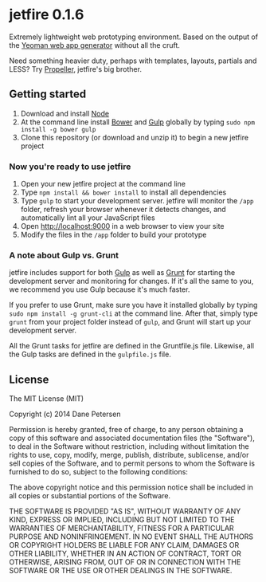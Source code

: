 # jetfire 0.1.6

Extremely lightweight web prototyping environment. Based on the output of the [Yeoman web app generator](https://github.com/yeoman/generator-webapp) without all the cruft.

Need something heavier duty, perhaps with templates, layouts, partials and LESS? Try [Propeller](https://github.com/thegreatsunra/propeller), jetfire's big brother.

## Getting started

1. Download and install [Node](http://nodejs.org)
1. At the command line install [Bower](http://bower.io) and [Gulp](http://gulpjs.com) globally by typing `sudo npm install -g bower gulp`
1. Clone this repository (or download and unzip it) to begin a new jetfire project

### Now you're ready to use jetfire

1. Open your new jetfire project at the command line
1. Type `npm install && bower install` to install all dependencies
1. Type `gulp` to start your development server. jetfire will monitor the `/app` folder, refresh your browser whenever it detects changes, and automatically lint all your JavaScript files
1. Open [http://localhost:9000](http://localhost:9000) in a web browser to view your site
1. Modify the files in the `/app` folder to build your prototype

### A note about Gulp vs. Grunt

jetfire includes support for both [Gulp](http://gulpjs.com) as well as [Grunt](http://gruntjs.com) for starting the development server and monitoring for changes. If it's all the same to you, we recommend you use Gulp because it's much faster.

If you prefer to use Grunt, make sure you have it installed globally by typing `sudo npm install -g grunt-cli` at the command line. After that, simply type `grunt` from your project folder instead of `gulp`, and Grunt will start up your development server.

All the Grunt tasks for jetfire are defined in the Gruntfile.js file. Likewise, all the Gulp tasks are defined in the `gulpfile.js` file.

## License

The MIT License (MIT)

Copyright (c) 2014 Dane Petersen

Permission is hereby granted, free of charge, to any person obtaining a copy
of this software and associated documentation files (the "Software"), to deal
in the Software without restriction, including without limitation the rights
to use, copy, modify, merge, publish, distribute, sublicense, and/or sell
copies of the Software, and to permit persons to whom the Software is
furnished to do so, subject to the following conditions:

The above copyright notice and this permission notice shall be included in
all copies or substantial portions of the Software.

THE SOFTWARE IS PROVIDED "AS IS", WITHOUT WARRANTY OF ANY KIND, EXPRESS OR
IMPLIED, INCLUDING BUT NOT LIMITED TO THE WARRANTIES OF MERCHANTABILITY,
FITNESS FOR A PARTICULAR PURPOSE AND NONINFRINGEMENT. IN NO EVENT SHALL THE
AUTHORS OR COPYRIGHT HOLDERS BE LIABLE FOR ANY CLAIM, DAMAGES OR OTHER
LIABILITY, WHETHER IN AN ACTION OF CONTRACT, TORT OR OTHERWISE, ARISING FROM,
OUT OF OR IN CONNECTION WITH THE SOFTWARE OR THE USE OR OTHER DEALINGS IN
THE SOFTWARE.

